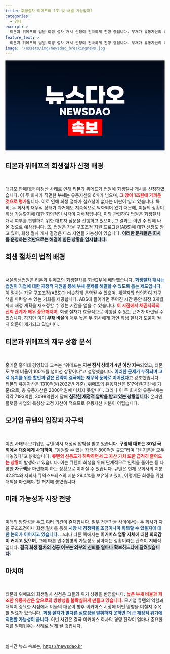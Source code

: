 ```yaml
---
title: 회생절차 티메프의 1조 빚 해결 가능할까?
categories:
  - 경제
excerpt: >
  티몬과 위메프의 법원 회생 절차 개시 신청이 긴박하게 진행 중입니다. 부채가 유동자산의 6배에 달하는 이들 두 회사의 미래가 불투명한 가운데, 큐텐과 대표 구영배의 자구책이 주목받고 있습니다. 과연 이 회생이 성공할 수 있을까요? 클릭해 더 알아보세요!
feature_text: >
  티몬과 위메프의 법원 회생 절차 개시 신청이 긴박하게 진행 중입니다. 부채가 유동자산의 6배에 달하는 이들 두 회사의 미래가 불투명한 가운데, 큐텐과 대표 구영배의 자구책이 주목받고 있습니다. 과연 이 회생이 성공할 수 있을까요? 클릭해 더 알아보세요!
image: '/assets/img/newsdao_breakingnews.jpg'
---
```


<p><img src="/assets/img/newsdao_breakingnews.jpg" alt="ontimetimes 속보" /></p>

<h2 data-ke-size="size26">티몬과 위메프의 회생절차 신청 배경</h2>

<p data-ke-size="size16">&nbsp;</p>

<p>대규모 판매대금 미정산 사태로 인해 티몬과 위메프가 법원에 회생절차 개시를 신청하였습니다. 이 두 회사가 직면한 <b>부채</b>는 유동자산의 6배가 넘으며, <b><span style="color: #ee2323;">그 양이 1조원에 가까운 것으로 평가</span></b>됩니다. 이로 인해 회생 절차가 실효성이 없다는 비판이 일고 있습니다. 특히, 두 회사의 재무적 상태가 과거에도 지속적으로 악화되어 왔기 때문에, 이들의 상황이 회생 가능할지에 대한 회의적인 시각이 지배적입니다. 이와 관련하여 법원은 회생절차 개시 여부를 판별하기 위한 대표자 심문을 진행하고 있으며, 그 결과는 이번 주 안에 나올 것으로 예상됩니다. 또, 법원은 자율 구조조정 지원 프로그램(ABS)에 대한 신청도 받고 있어, 회생 절차 개시 결정은 다소 지연될 가능성이 있습니다. <b><span style="background-color: #21538527;">이러한 문제들은 회사를 운영하는 것만으로는 해결이 힘든 상황을 암시합니다.</span></b></p>

<h2 data-ke-size="size26">회생 절차의 법적 배경</h2>

<p data-ke-size="size16">&nbsp;</p>

<p>서울회생법원은 티몬과 위메프의 회생절차를 회생2부에 배당했습니다. <b><span style="color: #1a5490;">회생절차 개시는 법원이 기업에 대한 재정적 지원을 통해 부채 문제를 해결할 수 있도록 돕는 제도입니다.</span></b> 이 절차는 자율 구조조정(ABS)과 비슷하게 운영될 수 있으며, 채권자와 협의하여 자구책을 마련할 수 있는 기회를 제공합니다. ABS에 들어가면 주어진 시간 동안 최장 3개월까지 재정 계획을 재조정할 수 있는 시간을 얻을 수 있습니다. <b><span style="color: #ee2323;">이 시점에서 채권자와의 신뢰 관계가 매우 중요해지며</span></b>, 회생 절차가 효율적으로 이행될 수 있는 근거가 마련될 수 있습니다. 하지만 이미 <b>부채 비율</b>이 매우 높은 두 회사에게 과연 회생 절차가 도움이 될지 의문이 제기되고 있습니다.</p>

<h2 data-ke-size="size26">티몬과 위메프의 재무 상황 분석</h2>

<p data-ke-size="size16">&nbsp;</p>

<p>홍기훈 홍익대 경영학과 교수는 “위메프는 <strong>자본 잠식 상태가 4년 이상 지속</strong>되었고, 티몬도 부채 비율이 100%를 넘어선 상황이다”고 설명했습니다. <b><span style="color: #1a5490;">이러한 문제가 누적되며 고객 유치를 위한 할인과 같은 전략이 결국에는 재무적 둔화로 이어졌다</span></b>고 강조했습니다. 티몬의 유동자산은 1310억원(2022년 기준), 위메프의 유동자산은 617억원(지난해 기준)으로, 총 유동자산은 2000억원에 미치지 못합니다. 그러나 이 두 회사의 유동부채는 각각 7193억원, 3098억원에 달해 <b><span style="background-color: #21538527;">심각한 재정적 압박을 받고 있는 상황입니다.</span></b> 온라인 플랫폼 사업의 특성상 고정 자산이 적으므로 유동자산 처분이 어렵습니다.</p>

<h2 data-ke-size="size26">모기업 큐텐의 입장과 자구책</h2>

<p data-ke-size="size16">&nbsp;</p>

<p>이번 사태의 모기업인 큐텐 역시 재정적 압박을 받고 있습니다. <b>구영배 대표는 30일 국회에서 대중에게 사과하며</b>, “동원할 수 있는 자금은 800억원 규모”라며 “텐 지분을 모두 내놓겠다”고 밝혔습니다. <b><span style="color: #ee2323;">큐텐의 신용도가 하락하면서 그 자산 가치 또한 급격히 줄어드는 상황</span></b>이 발생하고 있습니다. 이는 큐텐이 회생을 위해 단계적으로 인력을 줄이는 등 다양한 <b>자구책</b>을 마련해야 하는 상황으로 이어질 수 있습니다. 큐텐은 현재 모회사의 지분 42.8%와 자회사 큐익스프레스의 지분 29.4%를 보유하고 있어, 어떻게든 회생을 위한 대책을 마련해야 할 처지에 놓였습니다.</p>

<h2 data-ke-size="size26">미래 가능성과 시장 전망</h2>

<p data-ke-size="size16">&nbsp;</p>

<p>미래의 방향성을 두고 여러 의견이 존재합니다. 일부 전문가들 사이에서는 두 회사가 자율 구조조정이나 회생 절차를 통해 <b><span style="color: #1a5490;">시장 내 경쟁력을 조금이나마 회복할 수 있을지에 대한 논의가 이어지고 있습니다.</span></b> 그러나 다른 쪽에서는 <b>이커머스 업황 자체에 대한 회의감이 커지고 있으며</b>, 그에 따른 인수합병의 가능성도 낮아지는 상황이라는 관측이 지배적입니다. <b><span style="background-color: #21538527;">결국 회생 절차의 성공 여부는 외부의 신뢰를 얼마나 확보하느냐에 달려있습니다.</span></b></p>

<h2 data-ke-size="size26">마치며</h2>

<p data-ke-size="size16">&nbsp;</p>

<p>티몬과 위메프의 회생절차 신청은 그들의 위기 상황을 반영합니다. <b><span style="color: #ee2323;">높은 부채 비율과 저조한 유동자산은 앞으로의 방향성을 불확실하게 만들고 있습니다.</span></b> 모기업 큐텐의 역할과 대책이 중요한 시점에서 이들의 대응이 향후 이커머스 시장에 어떤 영향을 미칠지 주목할 필요가 있습니다. <b><span style="color: #1a5490;">회생 절차가 별다른 실효성을 발휘하지 못하면 더 큰 재정적 위기에 직면할 가능성이 큽니다.</span></b> 이번 사건은 결국 이커머스 회사의 경영 전략이 얼마나 중요한지를 일깨워주는 사례로 남게 될 것입니다. </p>

<p data-ke-size="size16">&nbsp;</p>
실시간 뉴스 속보는, <a href="https://newsdao.kr" rel="dofollow">https://newsdao.kr</a>


